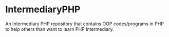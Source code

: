 # IntermediaryPHP
An Intermediary PHP repository that contains OOP codes/programs in PHP to help others than want to learn PHP Intermediary.

